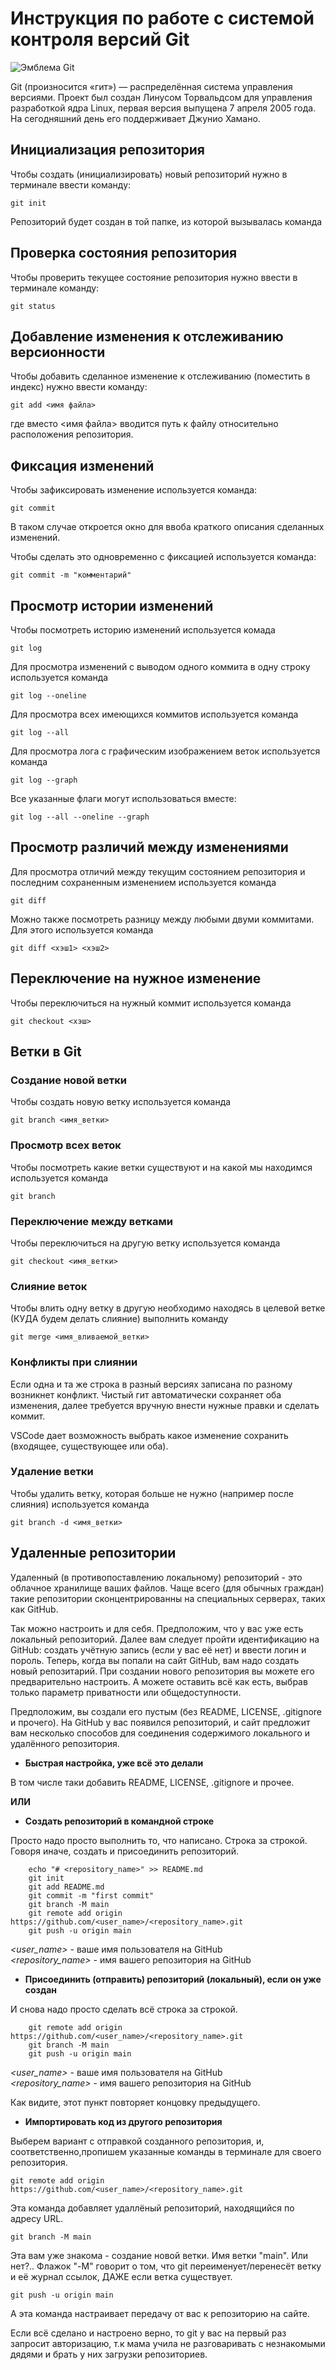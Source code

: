 # **Инструкция по работе с системой контроля версий Git**

![Эмблема Git](git.jpg)

Git (произносится «гит») — распределённая система управления версиями. Проект был создан Линусом Торвальдсом для управления разработкой ядра Linux, первая версия выпущена 7 апреля 2005 года. На сегодняшний день его поддерживает Джунио Хамано.

## Инициализация репозитория

Чтобы создать (инициализировать) новый репозиторий нужно в терминале ввести команду:

    git init

Репозиторий будет создан в той папке, из которой вызывалась команда

## Проверка состояния репозитория

Чтобы проверить текущее состояние репозитория нужно ввести в терминале команду:

    git status

## Добавление изменения к отслеживанию версионности

Чтобы добавить сделанное изменение к отслеживанию (поместить в индекс) нужно ввести команду:

    git add <имя файла>

где вместо <имя файла> вводится путь к файлу относительно расположения репозитория.

## Фиксация изменений

Чтобы зафиксировать изменение используется команда:

    git commit

В таком случае откроется окно для ввоба краткого описания сделанных изменений.

Чтобы сделать это одновременно с фиксацией используется команда:

    git commit -m "комментарий"

## Просмотр истории изменений

Чтобы посмотреть историю изменений используется комада

    git log

Для просмотра изменений с выводом одного коммита в одну строку используется команда

    git log --oneline

Для просмотра всех имеющихся коммитов используется команда

    git log --all

Для просмотра лога с графическим изображением веток используется команда

    git log --graph

Все указанные флаги могут использоваться вместе:

    git log --all --oneline --graph

## Просмотр различий между изменениями

Для просмотра отличий между текущим состоянием репозитория и последним сохраненным изменением используется команда

    git diff

Можно также посмотреть разницу между любыми двуми коммитами. Для этого используется команда

    git diff <хэш1> <хэш2>

## Переключение на нужное изменение

Чтобы переключиться на нужный коммит используется команда

    git checkout <хэш>

## Ветки в Git

### Создание новой ветки

Чтобы создать новую ветку используется команда

    git branch <имя_ветки>

### Просмотр всех веток

Чтобы посмотреть какие ветки существуют и на какой мы находимся используется команда

    git branch

### Переключение между ветками

Чтобы переключиться на другую ветку используется команда

    git checkout <имя_ветки>

### Слияние веток

Чтобы влить одну ветку в другую необходимо находясь в целевой ветке (КУДА будем делать слияние) выполнить команду

    git merge <имя_вливаемой_ветки>

### Конфликты при слиянии

Если одна и та же строка в разный версиях записана по разному возникнет конфликт.
Чистый гит автоматически сохраняет оба изменения, далее требуется вручную внести нужные правки и сделать коммит.

VSСode дает возможность выбрать какое изменение сохранить (входящее, существующее или оба).

### Удаление ветки

Чтобы удалить ветку, которая больше не нужно (например после слияния) используется команда

    git branch -d <имя_ветки>

## Удаленные репозитории

Удаленный (в противопоставлению локальному) репозиторий - это облачное хранилище ваших файлов.
Чаще всего (для обычных граждан) такие репозитории сконцентрированны на специальных серверах, таких как GitHub. 

Так можно настроить и для себя. Предположим, что у вас уже есть локальный репозиторий. 
Далее вам следует пройти идентификацию на GitHub: создать учётную запись (если у вас её нет) и ввести логин и пороль. 
Теперь, когда вы попали на сайт GitHub, вам надо создать новый репозитарий. При создании нового репозитория вы можете его предварительно настроить. А можете оставить всё как есть, выбрав только параметр приватности или общедоступности.

Предположим, вы создали его пустым (без README, LICENSE, .gitignore и прочего).
На GitHub у вас появился репозиторий, и сайт предложит вам несколько способов для соединения содержимого локального и удалённого репозитория.
* **Быстрая настройка, уже всё это делали**

В том числе таки добавить README, LICENSE, .gitignore и прочее.

__ИЛИ__

* **Создать репозиторий в командной строке**

Просто надо просто выполнить то, что написано. Строка за строкой.
Говоря иначе, создать и присоединить репозиторий.

        echo "# <repository_name>" >> README.md
        git init
        git add README.md
        git commit -m "first commit"
        git branch -M main
        git remote add origin https://github.com/<user_name>/<repository_name>.git
        git push -u origin main

*<user_name>* - ваше имя пользователя на GitHub     
*<repository_name>* - имя вашего репозитория на GitHub

* **Присоединить (отправить) репозиторий (локальный), если он уже создан** 

И снова надо просто сделать всё строка за строкой.

        git remote add origin https://github.com/<user_name>/<repository_name>.git
        git branch -M main
        git push -u origin main

*<user_name>* - ваше имя пользователя на GitHub     
*<repository_name>* - имя вашего репозитория на GitHub

 Как видите, этот пункт повторяет концовку предыдущего.

* **Импортировать код из другого репозитория**

Выберем вариант с отправкой созданного репозитория, и, соответственно,пропишем указанные команды в терминале для своего репозитория.

    git remote add origin https://github.com/<user_name>/<repository_name>.git

Эта команда добавляет удаллёный репозиторий, находящийся по адресу URL.

    git branch -M main

Эта вам уже знакома - создание новой ветки. Имя ветки "main". Или нет?..  Флажок "-M" говорит о том, что git переименует/перенесёт ветку и её журнал ссылок, ДАЖЕ если ветка существует.

    git push -u origin main

А эта команда настраивает передачу от вас к репозиторию на сайте.

Если всё сделано и настроено верно, то git у вас на первый раз запросит авторизацию, т.к мама учила не разговаривать с незнакомыми дядями и брать у них загрузки репозиториев. 